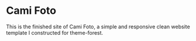 # Cami Foto

This is the finished site of Cami Foto, a simple and responsive clean website template I constructed for theme-forest.
